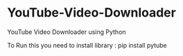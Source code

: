 # YouTube-Video-Downloader
YouTube Video Downloader using Python

To Run this you need to install library : pip install pytube
